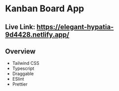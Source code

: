 # Kanban Board App

## Live Link: https://elegant-hypatia-9d4428.netlify.app/

## Overview

-   Tailwind CSS
-   Typescript
-   Draggable
-   ESlint
-   Prettier
